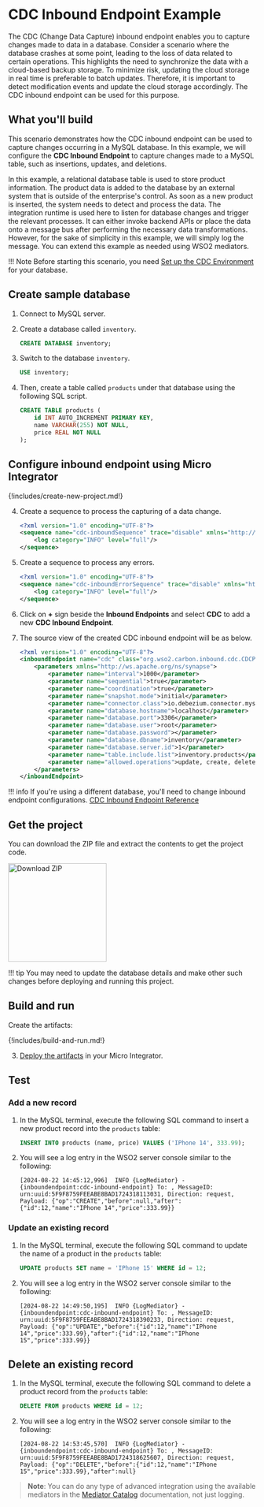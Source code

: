 # CDC Inbound Endpoint Example 

The CDC (Change Data Capture) inbound endpoint enables you to capture changes made to data in a database. Consider a scenario where the database crashes at some point, leading to the loss of data related to certain operations. This highlights the need to synchronize the data with a cloud-based backup storage. To minimize risk, updating the cloud storage in real time is preferable to batch updates. Therefore, it is important to detect modification events and update the cloud storage accordingly. The CDC inbound endpoint can be used for this purpose.

## What you'll build

This scenario demonstrates how the CDC inbound endpoint can be used to capture changes occurring in a MySQL database. In this example, we will configure the **CDC Inbound Endpoint** to capture changes made to a MySQL table, such as insertions, updates, and deletions.

In this example, a relational database table is used to store product information. The product data is added to the database by an external system that is outside of the enterprise's control. As soon as a new product is inserted, the system needs to detect and process the data. The integration runtime is used here to listen for database changes and trigger the relevant processes. It can either invoke backend APIs or place the data onto a message bus after performing the necessary data transformations. However, for the sake of simplicity in this example, we will simply log the message. You can extend this example as needed using WSO2 mediators.

!!! Note
    Before starting this scenario, you need [Set up the CDC Environment]({{base_path}}/reference/connectors/cdc-inbound-endpoint/cdc-inbound-endpoint-configuration/) for your database.

## Create sample database
1. Connect to MySQL server.

2. Create a database called `inventory`. 
    ```sql
    CREATE DATABASE inventory;
    ```

3. Switch to the database `inventory`.
    ```sql
    USE inventory;
    ```

4. Then, create a table called `products` under that database using the following SQL script. 
    ```sql
    CREATE TABLE products (
        id INT AUTO_INCREMENT PRIMARY KEY,
        name VARCHAR(255) NOT NULL,
        price REAL NOT NULL
    );
    ``` 

## Configure inbound endpoint using Micro Integrator

{!includes/create-new-project.md!}

4. Create a sequence to process the capturing of a data change. 

    ```xml
    <?xml version="1.0" encoding="UTF-8"?>
    <sequence name="cdc-inboundSequence" trace="disable" xmlns="http://ws.apache.org/ns/synapse">
        <log category="INFO" level="full"/>
    </sequence>
    ```

5. Create a sequence to process any errors. 

    ```xml
    <?xml version="1.0" encoding="UTF-8"?>
    <sequence name="cdc-inboundErrorSequence" trace="disable" xmlns="http://ws.apache.org/ns/synapse">
        <log category="INFO" level="full"/>
    </sequence>
    ```

6. Click on **+** sign beside the **Inbound Endpoints** and select **CDC** to add a new **CDC Inbound Endpoint**.

7. The source view of the created CDC inbound endpoint will be as below. 
    
    ```xml
    <?xml version="1.0" encoding="UTF-8"?>
    <inboundEndpoint name="cdc" class="org.wso2.carbon.inbound.cdc.CDCPollingConsumer" sequence="cdc-inboundSequence" onError="cdc-inboundErrorSequence" suspend="false">
        <parameters xmlns="http://ws.apache.org/ns/synapse">
            <parameter name="interval">1000</parameter>
            <parameter name="sequential">true</parameter>
            <parameter name="coordination">true</parameter>
            <parameter name="snapshot.mode">initial</parameter>
            <parameter name="connector.class">io.debezium.connector.mysql.MySqlConnector</parameter>
            <parameter name="database.hostname">localhost</parameter>
            <parameter name="database.port">3306</parameter>
            <parameter name="database.user">root</parameter>
            <parameter name="database.password"></parameter>
            <parameter name="database.dbname">inventory</parameter>
            <parameter name="database.server.id">1</parameter>
            <parameter name="table.include.list">inventory.products</parameter>
            <parameter name="allowed.operations">update, create, delete</parameter>
        </parameters>
    </inboundEndpoint>
    ```

!!! info 
    If you're using a different database, you'll need to change inbound endpoint configurations. [CDC Inbound Endpoint Reference]({{base_path}}/reference/connectors/cdc-inbound-endpoint/cdc-inbound-endpoint-reference)
    
## Get the project

You can download the ZIP file and extract the contents to get the project code.

<a href="{{base_path}}/assets/attachments/connectors/cdc-inbound-endpoint.zip">
    <img src="{{base_path}}/assets/img/integrate/connectors/download-zip.png" width="200" alt="Download ZIP">
</a>

!!! tip
    You may need to update the database details and make other such changes before deploying and running this project.

## Build and run

Create the artifacts:

{!includes/build-and-run.md!}

3. [Deploy the artifacts]({{base_path}}/develop/deploy-artifacts) in your Micro Integrator.

## Test

### Add a new record

1. In the MySQL terminal, execute the following SQL command to insert a new product record into the `products` table:

    ```sql
    INSERT INTO products (name, price) VALUES ('IPhone 14', 333.99);
    ```

2. You will see a log entry in the WSO2 server console similar to the following:

    ```
    [2024-08-22 14:45:12,996]  INFO {LogMediator} - {inboundendpoint:cdc-inbound-endpoint} To: , MessageID: urn:uuid:5F9F8759FEEABE8BAD1724318113031, Direction: request, Payload: {"op":"CREATE","before":null,"after":{"id":12,"name":"IPhone 14","price":333.99}}
    ```

### Update an existing record 

1. In the MySQL terminal, execute the following SQL command to update the name of a product in the `products` table:

    ```sql
    UPDATE products SET name = 'IPhone 15' WHERE id = 12;
    ```

2. You will see a log entry in the WSO2 server console similar to the following:

    ```
    [2024-08-22 14:49:50,195]  INFO {LogMediator} - {inboundendpoint:cdc-inbound-endpoint} To: , MessageID: urn:uuid:5F9F8759FEEABE8BAD1724318390233, Direction: request, Payload: {"op":"UPDATE","before":{"id":12,"name":"IPhone 14","price":333.99},"after":{"id":12,"name":"IPhone 15","price":333.99}}
    ```

## Delete an existing record

1. In the MySQL terminal, execute the following SQL command to delete a product record from the `products` table:

    ```sql
    DELETE FROM products WHERE id = 12;
    ```

2. You will see a log entry in the WSO2 server console similar to the following:

    ```
    [2024-08-22 14:53:45,570]  INFO {LogMediator} - {inboundendpoint:cdc-inbound-endpoint} To: , MessageID: urn:uuid:5F9F8759FEEABE8BAD1724318625607, Direction: request, Payload: {"op":"DELETE","before":{"id":12,"name":"IPhone 15","price":333.99},"after":null}
    ```

> **Note**: You can do any type of advanced integration using the available mediators in the [Mediator Catalog]({{base_path}}/reference/mediators/about-mediators/) documentation, not just logging. 
